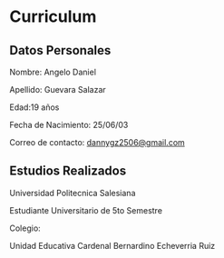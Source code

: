 # Curriculum
## Datos Personales 
Nombre: Angelo Daniel

Apellido: Guevara Salazar

Edad:19 años

Fecha de Nacimiento: 25/06/03

Correo de contacto: dannygz2506@gmail.com

## Estudios Realizados

Universidad Politecnica Salesiana

Estudiante Universitario de 5to Semestre 

Colegio: 

Unidad Educativa Cardenal Bernardino Echeverria Ruiz
